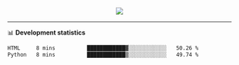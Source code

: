<h3 align="center">
  <a href="https://github.com/hwalker928">
      <img src="https://github-profile-trophy.vercel.app/?username=hwalker928&no-bg=true&no-frame=true">
  </a>
</h3>


<hr>

📊 **Development statistics**

<!--START_SECTION:waka-->

```txt
HTML     8 mins          ████████████▓░░░░░░░░░░░░   50.26 %
Python   8 mins          ████████████▒░░░░░░░░░░░░   49.74 %
```

<!--END_SECTION:waka-->
